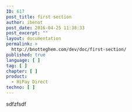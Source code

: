 ```yaml
---
ID: 617
post_title: first section
author: ibenot
post_date: 2016-04-25 11:38:33
post_excerpt: ""
layout: documentation
permalink: >
  http://bnotteghem.com/dev/doc/first-section/
published: true
language: [ ]
tag: [ ]
chapter: [ ]
product:
  - HiPay Direct
techno: [ ]
---
```

sdfzfsdf